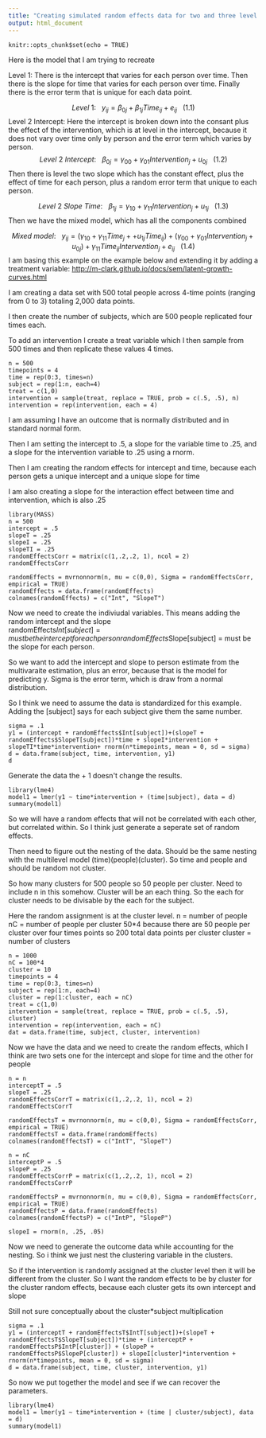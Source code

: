 ```yaml
---
title: "Creating simulated random effects data for two and three level models"
output: html_document
---
```


```{r setup, include=FALSE}
knitr::opts_chunk$set(echo = TRUE)
```
Here is the model that I am trying to recreate

Level 1: There is the intercept that varies for each person over time.  Then there is the slope for time that varies for each person over time.  Finally there is the error term that is unique for each data point.

$$ Level~1:~~~{y_{ij} = \beta_{0j} + \beta_{1j}Time_{ij} + e_{ij}}~~~ (1.1)$$
Level 2 Intercept: Here the intercept is broken down into the consant plus the effect of the intervention, which is at level in the intercept, because it does not vary over time only by person and the error term which varies by person.
$$ Level~2~Intercept:~~~{\beta_{0j} = \gamma_{00} + \gamma_{01}Intervention_{j} + u_{0j}} ~~~ (1.2)$$
Then there is level the two slope which has the constant effect, plus the effect of time for each person, plus a random error term that unique to each person.  

$$ Level~2~Slope~Time:~~~{\beta_{1j} = \gamma_{10} + \gamma_{11}Intervention_{j} + u_{1j}} ~~~ (1.3)$$
Then we have the mixed model, which has all the components combined

$$Mixed~model: ~~~{y_{ij} =  (\gamma_{10}+ \gamma_{11}Time_{j} + +u_{1j}Time_{ij}) + (\gamma_{00}+ \gamma_{01}Intervention_{j} + u_{0j}) +  \gamma_{11}Time_{ij}Intervention_{j} + e_{ij}} ~~~(1.4)$$
I am basing this example on the example below and extending it by adding a treatment variable: http://m-clark.github.io/docs/sem/latent-growth-curves.html

I am creating a data set with 500 total people across 4-time points (ranging from 0 to 3) totaling 2,000 data points.  

I then create the number of subjects, which are 500 people replicated four times each.

To add an intervention I create a treat variable which I then sample from 500 times and then replicate these values 4 times.
```{r}
n = 500
timepoints = 4
time = rep(0:3, times=n)
subject = rep(1:n, each=4)
treat = c(1,0)
intervention = sample(treat, replace = TRUE, prob = c(.5, .5), n)
intervention = rep(intervention, each = 4)
```
I am assuming I have an outcome that is normally distributed and in standard normal form.     

Then I am setting the intercept to .5, a slope for the variable time to .25, and a slope for the intervention variable to .25 using a rnorm.

Then I am creating the random effects for intercept and time, because each person gets a unique intercept and a unique slope for time  

I am also creating a slope for the interaction effect between time and intervention, which is also .25
```{r}
library(MASS)
n = 500
intercept = .5
slopeT = .25
slopeI = .25
slopeTI = .25
randomEffectsCorr = matrix(c(1,.2,.2, 1), ncol = 2)
randomEffectsCorr

randomEffects = mvrnonnorm(n, mu = c(0,0), Sigma = randomEffectsCorr, empirical = TRUE)
randomEffects = data.frame(randomEffects)
colnames(randomEffects) = c("Int", "SlopeT")
```
Now we need to create the indiviudal variables.  This means adding the random intercept and the slope  
randomEffects$Int[subject] = must be the intercept for each person
randomEffects$Slope[subject] = must be the slope for each person.

So we want to add the intercept and slope to person estimate from the multivaraite estimation, plus an error, because that is the model for predicting y.  Sigma is the error term, which is draw from a normal distribution.

So I think we need to assume the data is standardized for this example.
Adding the [subject] says for each subject give them the same number.
```{r}
sigma = .1
y1 = (intercept + randomEffects$Int[subject])+(slopeT + randomEffects$SlopeT[subject])*time + slopeI*intervention + slopeTI*time*intervention+ rnorm(n*timepoints, mean = 0, sd = sigma)
d = data.frame(subject, time, intervention, y1)
d
```
Generate the data the + 1 doesn't change the results.
```{r}
library(lme4)
model1 = lmer(y1 ~ time*intervention + (time|subject), data = d)
summary(model1)
```
So we will have a random effects that will not be correlated with each other, but correlated within.  So I think just generate a seperate set of random effects.

Then need to figure out the nesting of the data.  Should be the same nesting with the multilevel model (time)(people)(cluster).  So time and people and should be random not cluster.

So how many clusters for 500 people so 50 people per cluster.  Need to include n in this somehow.  Cluster will be an each thing.  So the each for cluster needs to be divisable by the each for the subject.

Here the random assignment is at the cluster level.
n = number of people
nC = number of people per cluster 50*4 because there are 50 people per cluster over four times points so 200 total data points per cluster
cluster = number of clusters
```{r}
n = 1000
nC = 100*4
cluster = 10
timepoints = 4
time = rep(0:3, times=n)
subject = rep(1:n, each=4)
cluster = rep(1:cluster, each = nC) 
treat = c(1,0)
intervention = sample(treat, replace = TRUE, prob = c(.5, .5), cluster)
intervention = rep(intervention, each = nC)
dat = data.frame(time, subject, cluster, intervention)
```
Now we have the data and we need to create the random effects, which I think are two sets one for the intercept and slope for time and the other for people
```{r}
n = n
interceptT = .5
slopeT = .25
randomEffectsCorrT = matrix(c(1,.2,.2, 1), ncol = 2)
randomEffectsCorrT

randomEffectsT = mvrnonnorm(n, mu = c(0,0), Sigma = randomEffectsCorr, empirical = TRUE)
randomEffectsT = data.frame(randomEffects)
colnames(randomEffectsT) = c("IntT", "SlopeT")

n = nC
interceptP = .5
slopeP = .25
randomEffectsCorrP = matrix(c(1,.2,.2, 1), ncol = 2)
randomEffectsCorrP

randomEffectsP = mvrnonnorm(n, mu = c(0,0), Sigma = randomEffectsCorr, empirical = TRUE)
randomEffectsP = data.frame(randomEffects)
colnames(randomEffectsP) = c("IntP", "SlopeP")

slopeI = rnorm(n, .25, .05)

```
Now we need to generate the outcome data while accounting for the nesting.  So i think we just nest the clustering variable in the clusters. 

So if the intervention is randomly assigned at the cluster level then it will be different from the cluster.  So I want the random effects to be by cluster for the cluster random effects, because each cluster gets its own intercept and slope

Still not sure conceptually about the cluster*subject multiplication
```{r}
sigma = .1
y1 = (interceptT + randomEffectsT$IntT[subject])+(slopeT + randomEffectsT$SlopeT[subject])*time + (interceptP + randomEffectsP$IntP[cluster]) + (slopeP + randomEffectsP$SlopeP[cluster]) + slopeI[cluster]*intervention + rnorm(n*timepoints, mean = 0, sd = sigma)
d = data.frame(subject, time, cluster, intervention, y1)

```
So now we put together the model and see if we can recover the parameters.
```{r}
library(lme4)
model1 = lmer(y1 ~ time*intervention + (time | cluster/subject), data = d)
summary(model1)
```

